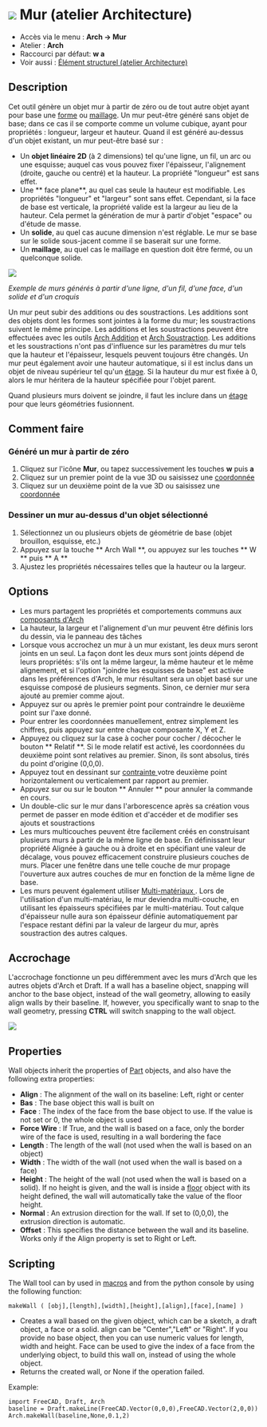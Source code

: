 # ![](images/Arch_Wall.svg) Mur (atelier Architecture)

- Accès via le menu : **Arch → Mur**
- Atelier : **Arch**
- Raccourci par défaut: **w a**
- Voir aussi : [Élément structurel (atelier Architecture)](Arch_Structure)

## Description

Cet outil génère un objet mur à partir de zéro ou de tout autre objet ayant pour base une [forme](Part_Module) ou [maillage](Mesh_Module). Un mur peut-être généré sans objet de base; dans ce cas il se comporte comme un volume cubique, ayant pour propriétés : longueur, largeur et hauteur. Quand il est généré au-dessus d'un objet existant, un mur peut-être basé sur :

- Un **objet linéaire 2D** (à 2 dimensions) tel qu'une ligne, un fil, un arc ou une esquisse; auquel cas vous pouvez fixer l'épaisseur, l'alignement (droite, gauche ou centré) et la hauteur. La propriété "longueur" est sans effet.
- Une ** face plane**, au quel cas seule la hauteur est modifiable. Les propriétés "longueur" et "largeur" sont sans effet. Cependant, si la face de base est verticale, la propriété valide est la largeur au lieu de la hauteur. Cela permet la génération de mur à partir d'objet "espace" ou d'étude de masse.
- Un **solide**, au quel cas aucune dimension n'est réglable. Le mur se base sur le solide sous-jacent comme il se baserait sur une forme.
- Un **maillage**, au quel cas le maillage en question doit être fermé, ou un quelconque solide.

![](images/Arch_Wall_example.jpg)

*Exemple de murs générés à partir d'une ligne, d'un fil, d'une face, d'un solide et d'un croquis*

Un mur peut subir des additions ou des soustractions. Les additions sont des objets dont les formes sont jointes à la forme du mur; les soustractions suivent le même principe. Les additions et les soustractions peuvent être effectuées avec les outils [Arch Addition](Arch_Add) et [Arch Soustraction](Arch_Remove). Les additions et les soustractions n'ont pas d'influence sur les paramètres du mur tels que la hauteur et l'épaisseur, lesquels peuvent toujours être changés. Un mur peut également avoir une hauteur automatique, si il est inclus dans un objet de niveau supérieur tel qu'un [étage](Arch_Floor "wikilink"). Si la hauteur du mur est fixée à 0, alors le mur héritera de la hauteur spécifiée pour l'objet parent.

Quand plusieurs murs doivent se joindre, il faut les inclure dans un [étage](Arch_Floor "wikilink") pour que leurs géométries fusionnent.

## Comment faire

### Généré un mur à partir de zéro

1. Cliquez sur l'icône **Mur**, ou tapez successivement les touches **w** puis **a**
2. Cliquez sur un premier point de la vue 3D ou saisissez une [coordonnée](Draft_Coordinates "wikilink")
3. Cliquez sur un deuxième point de la vue 3D ou saisissez une [coordonnée](Draft_Coordinates "wikilink")

### Dessiner un mur au-dessus d'un objet sélectionné

1. Sélectionnez un ou plusieurs objets de géométrie de base (objet brouillon, esquisse, etc.)
2. Appuyez sur la touche ** Arch Wall **, ou appuyez sur les touches ** W ** puis ** A **
3. Ajustez les propriétés nécessaires telles que la hauteur ou la largeur.

## Options

- Les murs partagent les propriétés et comportements communs aux [ composants d'Arch ](Arch_Component "wikilink")
- La hauteur, la largeur et l'alignement d'un mur peuvent être définis lors du dessin, via le panneau des tâches
- Lorsque vous accrochez un mur à un mur existant, les deux murs seront joints en un seul. La façon dont les deux murs sont joints dépend de leurs propriétés: s'ils ont la même largeur, la même hauteur et le même alignement, et si l'option "joindre les esquisses de base" est activée dans les préférences d'Arch, le mur résultant sera un objet basé sur une esquisse composé de plusieurs segments. Sinon, ce dernier mur sera ajouté au premier comme ajout.
- Appuyez sur ou après le premier point pour contraindre le deuxième point sur l'axe donné.
- Pour entrer les coordonnées manuellement, entrez simplement les chiffres, puis appuyez sur entre chaque composante X, Y et Z.
- Appuyez ou cliquez sur la case à cocher pour cocher / décocher le bouton ** Relatif **. Si le mode relatif est activé, les coordonnées du deuxième point sont relatives au premier. Sinon, ils sont absolus, tirés du point d'origine (0,0,0).
- Appuyez tout en dessinant sur [ contrainte ](Draft_Constrain "wikilink") votre deuxième point horizontalement ou verticalement par rapport au premier.
- Appuyez sur ou sur le bouton ** Annuler ** pour annuler la commande en cours.
- Un double-clic sur le mur dans l'arborescence après sa création vous permet de passer en mode édition et d'accéder et de modifier ses ajouts et soustractions
- Les murs multicouches peuvent être facilement créés en construisant plusieurs murs à partir de la même ligne de base. En définissant leur propriété Alignée à gauche ou à droite et en spécifiant une valeur de décalage, vous pouvez efficacement construire plusieurs couches de murs. Placer une fenêtre dans une telle couche de mur propage l'ouverture aux autres couches de mur en fonction de la même ligne de base.
- Les murs peuvent également utiliser [ Multi-matériaux ](Arch_MultiMaterial "wikilink"). Lors de l'utilisation d'un multi-matériau, le mur deviendra multi-couche, en utilisant les épaisseurs spécifiées par le multi-matériau. Tout calque d'épaisseur nulle aura son épaisseur définie automatiquement par l'espace restant défini par la valeur de largeur du mur, après soustraction des autres calques.

## Accrochage

L'accrochage fonctionne un peu différemment avec les murs d'Arch que les autres objets d'Arch et Draft. If a wall has a baseline object, snapping will anchor to the base object, instead of the wall geometry, allowing to easily align walls by their baseline. If, however, you specifically want to snap to the wall geometry, pressing **CTRL** will switch snapping to the wall object.

![](images/Arch_wall_snap.jpg)

## Properties

Wall objects inherit the properties of [Part](Part_Module "wikilink") objects, and also have the following extra properties:

- **Align** : The alignment of the wall on its baseline: Left, right or center
- **Bas** : The base object this wall is built on
- **Face** : The index of the face from the base object to use. If the value is not set or 0, the whole object is used
- **Force Wire** : If True, and the wall is based on a face, only the border wire of the face is used, resulting in a wall bordering the face
- **Length** : The length of the wall (not used when the wall is based on an object)
- **Width** : The width of the wall (not used when the wall is based on a face)
- **Height** : The height of the wall (not used when the wall is based on a solid). If no height is given, and the wall is inside a [floor](Arch_Floor "wikilink") object with its height defined, the wall will automatically take the value of the floor height.
- **Normal** : An extrusion direction for the wall. If set to (0,0,0), the extrusion direction is automatic.
- **Offset** : This specifies the distance between the wall and its baseline. Works only if the Align property is set to Right or Left.

## Scripting

The Wall tool can by used in [macros](macros "wikilink") and from the python console by using the following function:

    makeWall ( [obj],[length],[width],[height],[align],[face],[name] ) 
    

- Creates a wall based on the given object, which can be a sketch, a draft object, a face or a solid. align can be "Center","Left" or "Right". If you provide no base object, then you can use numeric values for length, width and height. Face can be used to give the index of a face from the underlying object, to build this wall on, instead of using the whole object.
- Returns the created wall, or None if the operation failed.

Example:

    import FreeCAD, Draft, Arch
    baseline = Draft.makeLine(FreeCAD.Vector(0,0,0),FreeCAD.Vector(2,0,0))
    Arch.makeWall(baseline,None,0.1,2)